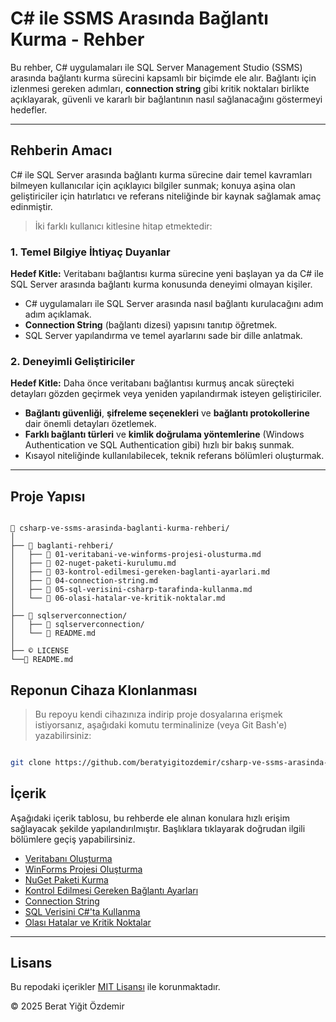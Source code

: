 # C# ile SSMS Arasında Bağlantı Kurma - Rehber

Bu rehber, C# uygulamaları ile SQL Server Management Studio (SSMS) arasında bağlantı kurma sürecini kapsamlı bir biçimde ele alır. Bağlantı için izlenmesi gereken adımları, **connection string** gibi kritik noktaları birlikte açıklayarak, güvenli ve kararlı bir bağlantının nasıl sağlanacağını göstermeyi hedefler.

---
## Rehberin Amacı

C# ile SQL Server arasında bağlantı kurma sürecine dair temel kavramları bilmeyen kullanıcılar için açıklayıcı bilgiler sunmak; konuya aşina olan geliştiriciler için hatırlatıcı ve referans niteliğinde bir kaynak sağlamak amaç edinmiştir.

> İki farklı kullanıcı kitlesine hitap etmektedir:

### 1. Temel Bilgiye İhtiyaç Duyanlar

**Hedef Kitle:** Veritabanı bağlantısı kurma sürecine yeni başlayan ya da C# ile SQL Server arasında bağlantı kurma konusunda deneyimi olmayan kişiler.

- C# uygulamaları ile SQL Server arasında nasıl bağlantı kurulacağını adım adım açıklamak.
- **Connection String** (bağlantı dizesi) yapısını tanıtıp öğretmek.
- SQL Server yapılandırma ve temel ayarlarını sade bir dille anlatmak.

### 2. Deneyimli Geliştiriciler

**Hedef Kitle:** Daha önce veritabanı bağlantısı kurmuş ancak süreçteki detayları gözden geçirmek veya yeniden yapılandırmak isteyen geliştiriciler.

- **Bağlantı güvenliği**, **şifreleme seçenekleri** ve **bağlantı protokollerine** dair önemli detayları özetlemek.
- **Farklı bağlantı türleri** ve **kimlik doğrulama yöntemlerine** (Windows Authentication ve SQL Authentication gibi) hızlı bir bakış sunmak.
- Kısayol niteliğinde kullanılabilecek, teknik referans bölümleri oluşturmak.

---

## Proje Yapısı

```

📁 csharp-ve-ssms-arasinda-baglanti-kurma-rehberi/
│
├── 📁 baglanti-rehberi/
│   ├── 📖 01-veritabani-ve-winforms-projesi-olusturma.md
│   ├── 📖 02-nuget-paketi-kurulumu.md
│   ├── 📖 03-kontrol-edilmesi-gereken-baglanti-ayarlari.md
│   ├── 📖 04-connection-string.md
│   ├── 📖 05-sql-verisini-csharp-tarafinda-kullanma.md
│   └── 📖 06-olasi-hatalar-ve-kritik-noktalar.md
│
├── 📁 sqlserverconnection/
│   ├── 📁 sqlserverconnection/
│   └── 📝 README.md
│
├── © LICENSE
└──📝 README.md

```

## Reponun Cihaza Klonlanması

> Bu repoyu kendi cihazınıza indirip proje dosyalarına erişmek istiyorsanız, aşağıdaki komutu terminalinize (veya Git Bash'e) yazabilirsiniz:

```bash

git clone https://github.com/beratyigitozdemir/csharp-ve-ssms-arasinda-baglanti-kurma-rehberi.git

```
 
## İçerik

Aşağıdaki içerik tablosu, bu rehberde ele alınan konulara hızlı erişim sağlayacak şekilde yapılandırılmıştır. Başlıklara tıklayarak doğrudan ilgili bölümlere geçiş yapabilirsiniz. 

- [Veritabanı Oluşturma](baglanti-rehberi/01-veritabani-ve-winforms-projesi-olusturma.md)
- [WinForms Projesi Oluşturma](https://github.com/beratyigitozdemir/csharp-ve-ssms-arasinda-baglanti-kurma-rehberi/blob/main/baglanti-rehberi/01-veritabani-ve-winforms-projesi-olusturma.md#visual-studioda-winforms-projesi-olu%C5%9Fturma)
- [NuGet Paketi Kurma](baglanti-rehberi/02-nuget-paketi-kurulumu.md)
- [Kontrol Edilmesi Gereken Bağlantı Ayarları](baglanti-rehberi/03-kontrol-edilmesi-gereken-baglanti-ayarlari.md)
- [Connection String](baglanti-rehberi/04-connection-string.md)
- [SQL Verisini C#'ta Kullanma](baglanti-rehberi/05-sql-verisini-csharp-tarafinda-kullanma.md)
- [Olası Hatalar ve Kritik Noktalar](baglanti-rehberi/06-olasi-hatalar-ve-kritik-noktalar.md)

---

## Lisans

Bu repodaki içerikler [MIT Lisansı](LICENSE) ile korunmaktadır.

© 2025 Berat Yiğit Özdemir
